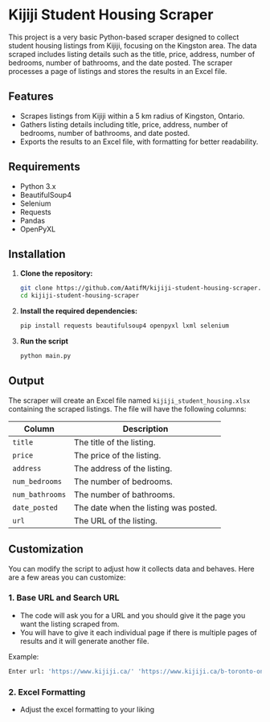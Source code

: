 # Kijiji Student Housing Scraper

This project is a very basic Python-based scraper designed to collect student housing listings from Kijiji, focusing on the Kingston area. The data scraped includes listing details such as the title, price, address, number of bedrooms, number of bathrooms, and the date posted. The scraper processes a page of listings and stores the results in an Excel file.

## Features

- Scrapes listings from Kijiji within a 5 km radius of Kingston, Ontario.
- Gathers listing details including title, price, address, number of bedrooms, number of bathrooms, and date posted.
- Exports the results to an Excel file, with formatting for better readability.

## Requirements

- Python 3.x
- BeautifulSoup4
- Selenium
- Requests
- Pandas
- OpenPyXL

## Installation

1. **Clone the repository:**

   ```bash
   git clone https://github.com/AatifM/kijiji-student-housing-scraper.git
   cd kijiji-student-housing-scraper

2. **Install the required dependencies:**
   
   ```bash
   pip install requests beautifulsoup4 openpyxl lxml selenium

3. **Run the script**
      
   ```bash
   python main.py

## Output

The scraper will create an Excel file named `kijiji_student_housing.xlsx` containing the scraped listings. The file will have the following columns:

| Column        | Description                                        |
|---------------|----------------------------------------------------|
| `title`       | The title of the listing.                         |
| `price`       | The price of the listing.                         |
| `address`     | The address of the listing.                       |
| `num_bedrooms`| The number of bedrooms.                           |
| `num_bathrooms`| The number of bathrooms.                         |
| `date_posted` | The date when the listing was posted.             |
| `url`         | The URL of the listing.                           |

## Customization

You can modify the script to adjust how it collects data and behaves. Here are a few areas you can customize:

### 1. **Base URL and Search URL**
   - The code will ask you for a URL and you should give it the page you want the listing scraped from.
   - You will have to give it each individual page if there is multiple pages of results and it will generate another file.

   Example:
   ```python
   Enter url: 'https://www.kijiji.ca/' 'https://www.kijiji.ca/b-toronto-on/student-housing/k0l1700273?address=Toronto%2C%20ON&dc=true&ll=43.7%2C-79.42&radius=5.0'
   ```

### 2. **Excel Formatting**
   - Adjust the excel formatting to your liking
